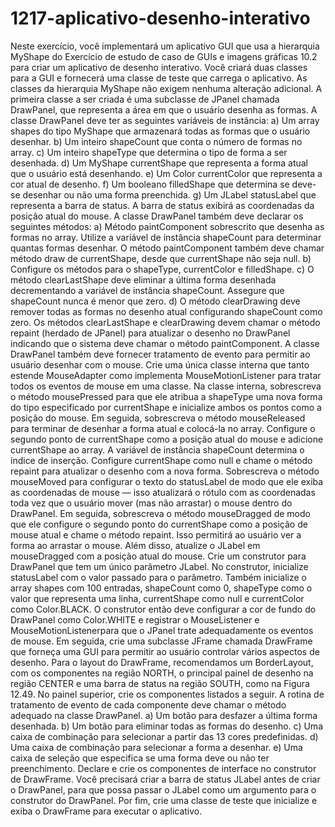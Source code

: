 # 1217-aplicativo-desenho-interativo
Neste exercício, você implementará um aplicativo GUI que usa a hierarquia MyShape do Exercício de estudo de caso de GUIs e imagens gráficas 10.2 para criar um aplicativo de desenho interativo. 
Você criará duas classes para a GUI
e fornecerá uma classe de teste que carrega o aplicativo. As classes da hierarquia MyShape não exigem nenhuma alteração adicional.
A primeira classe a ser criada é uma subclasse de JPanel chamada DrawPanel, que representa a área em que o usuário desenha as
formas. A classe DrawPanel deve ter as seguintes variáveis de instância:
a) Um array shapes do tipo MyShape que armazenará todas as formas que o usuário desenhar.
b) Um inteiro shapeCount que conta o número de formas no array.
c) Um inteiro shapeType que determina o tipo de forma a ser desenhada.
d) Um MyShape currentShape que representa a forma atual que o usuário está desenhando.
e) Um Color currentColor que representa a cor atual de desenho.
f) Um booleano filledShape que determina se deve-se desenhar ou não uma forma preenchida.
g) Um JLabel statusLabel que representa a barra de status. A barra de status exibirá as coordenadas da posição atual do mouse.
A classe DrawPanel também deve declarar os seguintes métodos:
a) Método paintComponent sobrescrito que desenha as formas no array. Utilize a variável de instância shapeCount para determinar quantas formas desenhar. O método paintComponent também deve chamar método draw de currentShape, desde que
currentShape não seja null.
b) Configure os métodos para o shapeType, currentColor e filledShape.
c) O método clearLastShape deve eliminar a última forma desenhada decrementando a variável de instância shapeCount. Assegure
que shapeCount nunca é menor que zero.
d) O método clearDrawing deve remover todas as formas no desenho atual configurando shapeCount como zero.
Os métodos clearLastShape e clearDrawing devem chamar o método repaint (herdado de JPanel) para atualizar o desenho no DrawPanel indicando que o sistema deve chamar o método paintComponent.
A classe DrawPanel também deve fornecer tratamento de evento para permitir ao usuário desenhar com o mouse. Crie uma única
classe interna que tanto estende MouseAdapter como implementa MouseMotionListener para tratar todos os eventos de mouse em
uma classe.
Na classe interna, sobrescreva o método mousePressed para que ele atribua a shapeType uma nova forma do tipo especificado por
currentShape e inicialize ambos os pontos como a posição do mouse. Em seguida, sobrescreva o método mouseReleased para terminar de desenhar a forma atual e colocá-la no array. Configure o segundo ponto de currentShape como a posição atual do mouse e adicione currentShape ao array. A variável de instância shapeCount determina o índice de inserção. Configure currentShape como null
e chame o método repaint para atualizar o desenho com a nova forma.
Sobrescreva o método mouseMoved para configurar o texto do statusLabel de modo que ele exiba as coordenadas de mouse —
isso atualizará o rótulo com as coordenadas toda vez que o usuário mover (mas não arrastar) o mouse dentro do DrawPanel. Em seguida,
sobrescreva o método mouseDragged de modo que ele configure o segundo ponto do currentShape como a posição de mouse atual e
chame o método repaint. Isso permitirá ao usuário ver a forma ao arrastar o mouse. Além disso, atualize o JLabel em mouseDragged
com a posição atual do mouse.
Crie um construtor para DrawPanel que tem um único parâmetro JLabel. No construtor, inicialize statusLabel com o valor
passado para o parâmetro. Também inicialize o array shapes com 100 entradas, shapeCount como 0, shapeType como o valor que representa uma linha, currentShape como null e currentColor como Color.BLACK. O construtor então deve configurar a cor de
fundo do DrawPanel como Color.WHITE e registrar o MouseListener e MouseMotionListenerpara que o JPanel trate adequadamente os eventos de mouse.
Em seguida, crie uma subclasse JFrame chamada DrawFrame que forneça uma GUI para permitir ao usuário controlar vários aspectos de desenho. Para o layout do DrawFrame, recomendamos um BorderLayout, com os componentes na região NORTH, o principal
painel de desenho na região CENTER e uma barra de status na região SOUTH, como na Figura 12.49. No painel superior, crie os componentes
listados a seguir. A rotina de tratamento de evento de cada componente deve chamar o método adequado na classe DrawPanel.
a) Um botão para desfazer a última forma desenhada.
b) Um botão para eliminar todas as formas do desenho.
c) Uma caixa de combinação para selecionar a partir das 13 cores predefinidas.
d) Uma caixa de combinação para selecionar a forma a desenhar.
e) Uma caixa de seleção que especifica se uma forma deve ou não ter preenchimento.
Declare e crie os componentes de interface no construtor de DrawFrame. Você precisará criar a barra de status JLabel antes de criar
o DrawPanel, para que possa passar o JLabel como um argumento para o construtor do DrawPanel. Por fim, crie uma classe de teste
que inicialize e exiba o DrawFrame para executar o aplicativo.

